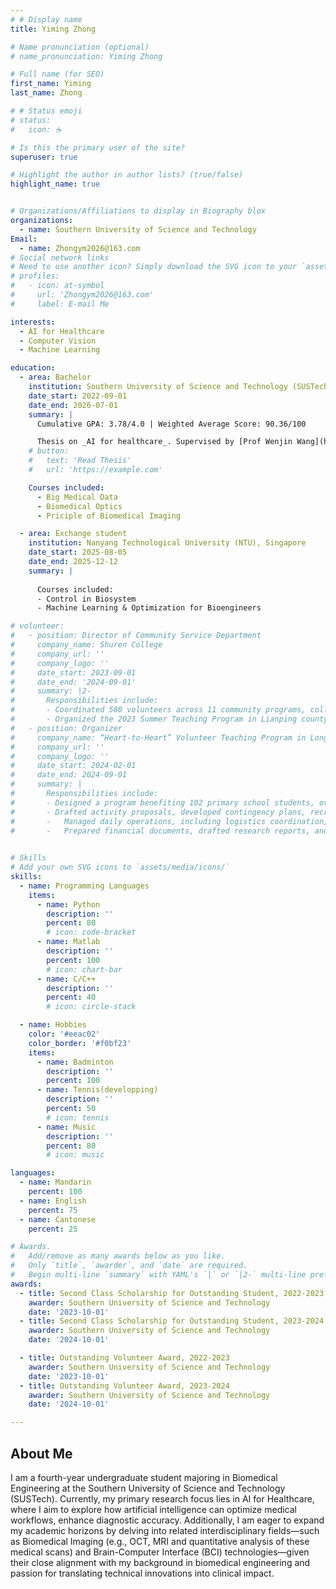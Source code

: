 ```yaml
---
# # Display name
title: Yiming Zhong

# Name pronunciation (optional)
# name_pronunciation: Yiming Zhong

# Full name (for SEO)
first_name: Yiming
last_name: Zhong

# # Status emoji
# status:
#   icon: ☕️

# Is this the primary user of the site?
superuser: true

# Highlight the author in author lists? (true/false)
highlight_name: true


# Organizations/Affiliations to display in Biography blox
organizations:
  - name: Southern University of Science and Technology
Email:
  - name: Zhongym2026@163.com
# Social network links
# Need to use another icon? Simply download the SVG icon to your `assets/media/icons/` folder.
# profiles:
#   - icon: at-symbol
#     url: 'Zhongym2026@163.com'
#     label: E-mail Me

interests:
  - AI for Healthcare
  - Computer Vision
  - Machine Learning

education:
  - area: Bachelor
    institution: Southern University of Science and Technology (SUSTech), Shenzhen, China
    date_start: 2022-09-01
    date_end: 2026-07-01
    summary: |
      Cumulative GPA: 3.78/4.0 | Weighted Average Score: 90.36/100

      Thesis on _AI for healthcare_. Supervised by [Prof Wenjin Wang](https://sites.google.com/site/rppgwenjin) . Presented papers at 2 IEEE conferences (1 in EMBC and 1 in BHI), and 1 TBME journal paper is under review.
    # button:
    #   text: 'Read Thesis'
    #   url: 'https://example.com'

    Courses included:
      - Big Medical Data
      - Biomedical Optics
      - Priciple of Biomedical Imaging

  - area: Exchange student
    institution: Nanyang Technological University (NTU), Singapore
    date_start: 2025-08-05
    date_end: 2025-12-12
    summary: |
      
      Courses included:
      - Control in Biosystem
      - Machine Learning & Optimization for Bioengineers

# volunteer:
#   - position: Director of Community Service Department
#     company_name: Shuren College
#     company_url: ''
#     company_logo: ''
#     date_start: 2023-09-01
#     date_end: '2024-09-01'
#     summary: |2-
#       Responsibilities include:
#       - Coordinated 580 volunteers across 11 community programs, collectively contributing 2,850 service hours.
#       - Organized the 2023 Summer Teaching Program in Lianping county, crafting lesson plans and leading hands-on activities that blended science, sports, and life skills to inspire and empower students.
#   - position: Organizer
#     company_name: “Heart-to-Heart” Volunteer Teaching Program in Longchuan County
#     company_url: ''
#     company_logo: ''
#     date_start: 2024-02-01
#     date_end: 2024-09-01
#     summary: |
#       Responsibilities include:
#       - Designed a program benefiting 102 primary school students, overseeing planning, implementation, and evaluation.
#       - Drafted activity proposals, developed contingency plans, recruited and trained volunteers, and scheduled logistics.
#       -	Managed daily operations, including logistics coordination, class assignments, volunteer briefings, and student feedback collection. 
#       -	Prepared financial documents, drafted research reports, and delivered program outcome presentations.
      

# Skills
# Add your own SVG icons to `assets/media/icons/`
skills:
  - name: Programming Languages
    items:
      - name: Python
        description: ''
        percent: 80
        # icon: code-bracket
      - name: Matlab
        description: ''
        percent: 100
        # icon: chart-bar
      - name: C/C++
        description: ''
        percent: 40
        # icon: circle-stack

  - name: Hobbies
    color: '#eeac02'
    color_border: '#f0bf23'
    items:
      - name: Badminton
        description: ''
        percent: 100
      - name: Tennis(developping)
        description: ''
        percent: 50
        # icon: tennis
      - name: Music
        description: ''
        percent: 80
        # icon: music

languages:
  - name: Mandarin
    percent: 100
  - name: English
    percent: 75
  - name: Cantonese
    percent: 25

# Awards.
#   Add/remove as many awards below as you like.
#   Only `title`, `awarder`, and `date` are required.
#   Begin multi-line `summary` with YAML's `|` or `|2-` multi-line prefix and indent 2 spaces below.
awards:
  - title: Second Class Scholarship for Outstanding Student, 2022-2023
    awarder: Southern University of Science and Technology
    date: '2023-10-01'
  - title: Second Class Scholarship for Outstanding Student, 2023-2024
    awarder: Southern University of Science and Technology
    date: '2024-10-01'

  - title: Outstanding Volunteer Award, 2022-2023
    awarder: Southern University of Science and Technology
    date: '2023-10-01'
  - title: Outstanding Volunteer Award, 2023-2024
    awarder: Southern University of Science and Technology
    date: '2024-10-01'

---
```


## About Me

I am a fourth-year undergraduate student majoring in Biomedical Engineering at the Southern University of Science and Technology (SUSTech). Currently, my primary research focus lies in AI for Healthcare, where I aim to explore how artificial intelligence can optimize medical workflows, enhance diagnostic accuracy. Additionally, I am eager to expand my academic horizons by delving into related interdisciplinary fields—such as Biomedical Imaging (e.g., OCT, MRI and quantitative analysis of these medical scans) and Brain-Computer Interface (BCI) technologies—given their close alignment with my background in biomedical engineering and passion for translating technical innovations into clinical impact.

